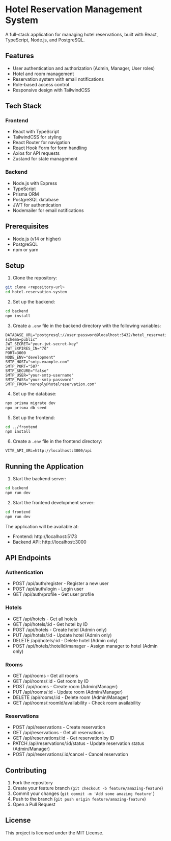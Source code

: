# Hotel Reservation Management System

A full-stack application for managing hotel reservations, built with React, TypeScript, Node.js, and PostgreSQL.

## Features

- User authentication and authorization (Admin, Manager, User roles)
- Hotel and room management
- Reservation system with email notifications
- Role-based access control
- Responsive design with TailwindCSS

## Tech Stack

### Frontend
- React with TypeScript
- TailwindCSS for styling
- React Router for navigation
- React Hook Form for form handling
- Axios for API requests
- Zustand for state management

### Backend
- Node.js with Express
- TypeScript
- Prisma ORM
- PostgreSQL database
- JWT for authentication
- Nodemailer for email notifications

## Prerequisites

- Node.js (v14 or higher)
- PostgreSQL
- npm or yarn

## Setup

1. Clone the repository:
```bash
git clone <repository-url>
cd hotel-reservation-system
```

2. Set up the backend:
```bash
cd backend
npm install
```

3. Create a `.env` file in the backend directory with the following variables:
```
DATABASE_URL="postgresql://user:password@localhost:5432/hotel_reservation?schema=public"
JWT_SECRET="your-jwt-secret-key"
JWT_EXPIRES_IN="7d"
PORT=3000
NODE_ENV="development"
SMTP_HOST="smtp.example.com"
SMTP_PORT="587"
SMTP_SECURE="false"
SMTP_USER="your-smtp-username"
SMTP_PASS="your-smtp-password"
SMTP_FROM="noreply@hotelreservation.com"
```

4. Set up the database:
```bash
npx prisma migrate dev
npx prisma db seed
```

5. Set up the frontend:
```bash
cd ../frontend
npm install
```

6. Create a `.env` file in the frontend directory:
```
VITE_API_URL=http://localhost:3000/api
```

## Running the Application

1. Start the backend server:
```bash
cd backend
npm run dev
```

2. Start the frontend development server:
```bash
cd frontend
npm run dev
```

The application will be available at:
- Frontend: http://localhost:5173
- Backend API: http://localhost:3000

## API Endpoints

### Authentication
- POST /api/auth/register - Register a new user
- POST /api/auth/login - Login user
- GET /api/auth/profile - Get user profile

### Hotels
- GET /api/hotels - Get all hotels
- GET /api/hotels/:id - Get hotel by ID
- POST /api/hotels - Create hotel (Admin only)
- PUT /api/hotels/:id - Update hotel (Admin only)
- DELETE /api/hotels/:id - Delete hotel (Admin only)
- POST /api/hotels/:hotelId/manager - Assign manager to hotel (Admin only)

### Rooms
- GET /api/rooms - Get all rooms
- GET /api/rooms/:id - Get room by ID
- POST /api/rooms - Create room (Admin/Manager)
- PUT /api/rooms/:id - Update room (Admin/Manager)
- DELETE /api/rooms/:id - Delete room (Admin/Manager)
- GET /api/rooms/:roomId/availability - Check room availability

### Reservations
- POST /api/reservations - Create reservation
- GET /api/reservations - Get all reservations
- GET /api/reservations/:id - Get reservation by ID
- PATCH /api/reservations/:id/status - Update reservation status (Admin/Manager)
- POST /api/reservations/:id/cancel - Cancel reservation

## Contributing

1. Fork the repository
2. Create your feature branch (`git checkout -b feature/amazing-feature`)
3. Commit your changes (`git commit -m 'Add some amazing feature'`)
4. Push to the branch (`git push origin feature/amazing-feature`)
5. Open a Pull Request

## License

This project is licensed under the MIT License. 